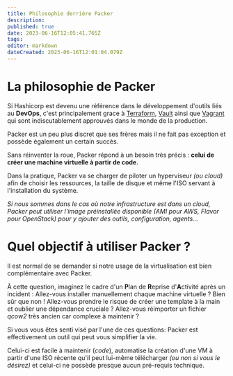 ```yaml
---
title: Philosophie derrière Packer
description: 
published: true
date: 2023-06-16T12:05:41.765Z
tags: 
editor: markdown
dateCreated: 2023-06-16T12:01:04.079Z
---
```


# La philosophie de Packer

Si Hashicorp est devenu une référence dans le développement d'outils liés au **DevOps**, c'est principalement grace à [Terraform](https://terraform.io), [Vault](https://www.vaultproject.io/) ainsi que [Vagrant](https://www.vagrantup.com/) qui sont indiscutablement approuvés dans le monde de la production.

Packer est un peu plus discret que ses frères mais il ne fait pas exception et possède également un certain succès.

Sans réinventer la roue, Packer répond à un besoin très précis : **celui de créer une machine virtuelle à partir de code.**

Dans la pratique, Packer va se charger de piloter un hyperviseur *(ou cloud)* afin de choisir les ressources, la taille de disque et même l'ISO servant à l'installation du système. 

*Si nous sommes dans le cas où notre infrastructure est dans un cloud, Packer peut utiliser l'image préinstallée disponible (AMI pour AWS, Flavor pour OpenStack) pour y ajouter des outils, configuration, agents...*

# Quel objectif à utiliser Packer ?

Il est normal de se demander si notre usage de la virtualisation est bien complémentaire avec Packer. 

À cette question, imaginez le cadre d'un **P**lan de **R**eprise d'**A**ctivité après un incident : Allez-vous installer manuellement chaque machine virtuelle ? Bien sûr que non ! Allez-vous prendre le risque de créer une template à la main et oublier une dépendance cruciale ? Allez-vous réimporter un fichier *qcow2* très ancien car complexe à maintenir ? 

Si vous vous êtes senti visé par l'une de ces questions: Packer est effectivement un outil qui peut vous simplifier la vie.

Celui-ci est facile à maintenir (*code*), automatise la création d'une VM à partir d'une ISO récente qu'il peut lui-même télécharger *(ou non si vous le désirez)* et celui-ci ne possède presque aucun pré-requis technique.
